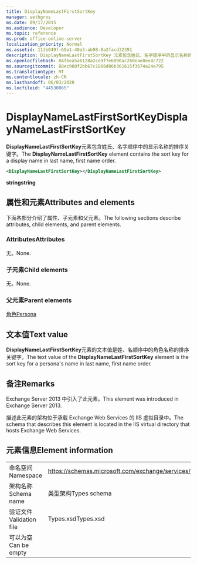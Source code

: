 ```yaml
---
title: DisplayNameLastFirstSortKey
manager: sethgros
ms.date: 09/17/2015
ms.audience: Developer
ms.topic: reference
ms.prod: office-online-server
localization_priority: Normal
ms.assetid: 113b049f-69a1-40a3-ab98-8a2facd32391
description: DisplayNameLastFirstSortKey 元素包含姓氏、名字顺序中的显示名称的排序关键字。
ms.openlocfilehash: 04f6ea5ab128a2ce9f7e6090ac260eae0ee4c722
ms.sourcegitcommit: 88ec988f2bb67c1866d06b361615f3674a24e795
ms.translationtype: MT
ms.contentlocale: zh-CN
ms.lasthandoff: 06/03/2020
ms.locfileid: "44530865"
---
```

# <a name="displaynamelastfirstsortkey"></a><span data-ttu-id="8af48-103">DisplayNameLastFirstSortKey</span><span class="sxs-lookup"><span data-stu-id="8af48-103">DisplayNameLastFirstSortKey</span></span>

<span data-ttu-id="8af48-104">**DisplayNameLastFirstSortKey**元素包含姓氏、名字顺序中的显示名称的排序关键字。</span><span class="sxs-lookup"><span data-stu-id="8af48-104">The **DisplayNameLastFirstSortKey** element contains the sort key for a display name in last name, first name order.</span></span> 
  
```XML
<DisplayNameLastFirstSortKey></DisplayNameLastFirstSortKey>
```

 <span data-ttu-id="8af48-105">**string**</span><span class="sxs-lookup"><span data-stu-id="8af48-105">**string**</span></span>
## <a name="attributes-and-elements"></a><span data-ttu-id="8af48-106">属性和元素</span><span class="sxs-lookup"><span data-stu-id="8af48-106">Attributes and elements</span></span>

<span data-ttu-id="8af48-107">下面各部分介绍了属性、子元素和父元素。</span><span class="sxs-lookup"><span data-stu-id="8af48-107">The following sections describe attributes, child elements, and parent elements.</span></span>
  
### <a name="attributes"></a><span data-ttu-id="8af48-108">Attributes</span><span class="sxs-lookup"><span data-stu-id="8af48-108">Attributes</span></span>

<span data-ttu-id="8af48-109">无。</span><span class="sxs-lookup"><span data-stu-id="8af48-109">None.</span></span>
  
### <a name="child-elements"></a><span data-ttu-id="8af48-110">子元素</span><span class="sxs-lookup"><span data-stu-id="8af48-110">Child elements</span></span>

<span data-ttu-id="8af48-111">无。</span><span class="sxs-lookup"><span data-stu-id="8af48-111">None.</span></span>
  
### <a name="parent-elements"></a><span data-ttu-id="8af48-112">父元素</span><span class="sxs-lookup"><span data-stu-id="8af48-112">Parent elements</span></span>

[<span data-ttu-id="8af48-113">角色</span><span class="sxs-lookup"><span data-stu-id="8af48-113">Persona</span></span>](persona.md)
  
## <a name="text-value"></a><span data-ttu-id="8af48-114">文本值</span><span class="sxs-lookup"><span data-stu-id="8af48-114">Text value</span></span>

<span data-ttu-id="8af48-115">**DisplayNameLastFirstSortKey**元素的文本值是姓、名顺序中的角色名称的排序关键字。</span><span class="sxs-lookup"><span data-stu-id="8af48-115">The text value of the **DisplayNameLastFirstSortKey** element is the sort key for a persona's name in last name, first name order.</span></span> 
  
## <a name="remarks"></a><span data-ttu-id="8af48-116">备注</span><span class="sxs-lookup"><span data-stu-id="8af48-116">Remarks</span></span>

<span data-ttu-id="8af48-117">Exchange Server 2013 中引入了此元素。</span><span class="sxs-lookup"><span data-stu-id="8af48-117">This element was introduced in Exchange Server 2013.</span></span>
  
<span data-ttu-id="8af48-118">描述此元素的架构位于承载 Exchange Web Services 的 IIS 虚拟目录中。</span><span class="sxs-lookup"><span data-stu-id="8af48-118">The schema that describes this element is located in the IIS virtual directory that hosts Exchange Web Services.</span></span>
  
## <a name="element-information"></a><span data-ttu-id="8af48-119">元素信息</span><span class="sxs-lookup"><span data-stu-id="8af48-119">Element information</span></span>

|||
|:-----|:-----|
|<span data-ttu-id="8af48-120">命名空间</span><span class="sxs-lookup"><span data-stu-id="8af48-120">Namespace</span></span>  <br/> |https://schemas.microsoft.com/exchange/services/2006/types  <br/> |
|<span data-ttu-id="8af48-121">架构名称</span><span class="sxs-lookup"><span data-stu-id="8af48-121">Schema name</span></span>  <br/> |<span data-ttu-id="8af48-122">类型架构</span><span class="sxs-lookup"><span data-stu-id="8af48-122">Types schema</span></span>  <br/> |
|<span data-ttu-id="8af48-123">验证文件</span><span class="sxs-lookup"><span data-stu-id="8af48-123">Validation file</span></span>  <br/> |<span data-ttu-id="8af48-124">Types.xsd</span><span class="sxs-lookup"><span data-stu-id="8af48-124">Types.xsd</span></span>  <br/> |
|<span data-ttu-id="8af48-125">可以为空</span><span class="sxs-lookup"><span data-stu-id="8af48-125">Can be empty</span></span>  <br/> ||
   


